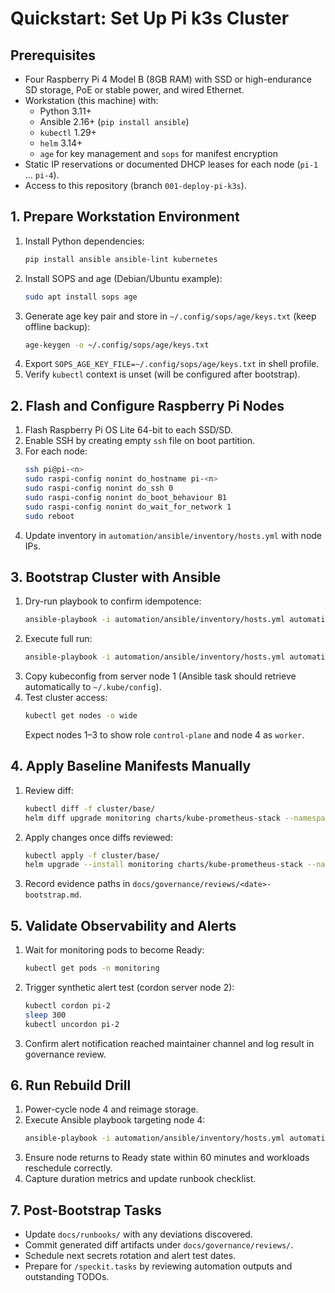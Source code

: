 # Quickstart: Set Up Pi k3s Cluster

## Prerequisites
- Four Raspberry Pi 4 Model B (8GB RAM) with SSD or high-endurance SD storage, PoE or stable power, and wired Ethernet.
- Workstation (this machine) with:
  - Python 3.11+
  - Ansible 2.16+ (`pip install ansible`)
  - `kubectl` 1.29+
  - `helm` 3.14+
  - `age` for key management and `sops` for manifest encryption
- Static IP reservations or documented DHCP leases for each node (`pi-1` … `pi-4`).
- Access to this repository (branch `001-deploy-pi-k3s`).

## 1. Prepare Workstation Environment
1. Install Python dependencies:
   ```bash
   pip install ansible ansible-lint kubernetes
   ```
2. Install SOPS and age (Debian/Ubuntu example):
   ```bash
   sudo apt install sops age
   ```
3. Generate age key pair and store in `~/.config/sops/age/keys.txt` (keep offline backup):
   ```bash
   age-keygen -o ~/.config/sops/age/keys.txt
   ```
4. Export `SOPS_AGE_KEY_FILE=~/.config/sops/age/keys.txt` in shell profile.
5. Verify `kubectl` context is unset (will be configured after bootstrap).

## 2. Flash and Configure Raspberry Pi Nodes
1. Flash Raspberry Pi OS Lite 64-bit to each SSD/SD.
2. Enable SSH by creating empty `ssh` file on boot partition.
3. For each node:
   ```bash
   ssh pi@pi-<n>
   sudo raspi-config nonint do_hostname pi-<n>
   sudo raspi-config nonint do_ssh 0
   sudo raspi-config nonint do_boot_behaviour B1
   sudo raspi-config nonint do_wait_for_network 1
   sudo reboot
   ```
4. Update inventory in `automation/ansible/inventory/hosts.yml` with node IPs.

## 3. Bootstrap Cluster with Ansible
1. Dry-run playbook to confirm idempotence:
   ```bash
   ansible-playbook -i automation/ansible/inventory/hosts.yml automation/ansible/site.yml --check
   ```
2. Execute full run:
   ```bash
   ansible-playbook -i automation/ansible/inventory/hosts.yml automation/ansible/site.yml
   ```
3. Copy kubeconfig from server node 1 (Ansible task should retrieve automatically to `~/.kube/config`).
4. Test cluster access:
   ```bash
   kubectl get nodes -o wide
   ```
   Expect nodes 1–3 to show role `control-plane` and node 4 as `worker`.

## 4. Apply Baseline Manifests Manually
1. Review diff:
   ```bash
   kubectl diff -f cluster/base/
   helm diff upgrade monitoring charts/kube-prometheus-stack --namespace monitoring --install --values charts/values-monitoring.yaml
   ```
2. Apply changes once diffs reviewed:
   ```bash
   kubectl apply -f cluster/base/
   helm upgrade --install monitoring charts/kube-prometheus-stack --namespace monitoring --create-namespace --values charts/values-monitoring.yaml
   ```
3. Record evidence paths in `docs/governance/reviews/<date>-bootstrap.md`.

## 5. Validate Observability and Alerts
1. Wait for monitoring pods to become Ready:
   ```bash
   kubectl get pods -n monitoring
   ```
2. Trigger synthetic alert test (cordon server node 2):
   ```bash
   kubectl cordon pi-2
   sleep 300
   kubectl uncordon pi-2
   ```
3. Confirm alert notification reached maintainer channel and log result in governance review.

## 6. Run Rebuild Drill
1. Power-cycle node 4 and reimage storage.
2. Execute Ansible playbook targeting node 4:
   ```bash
   ansible-playbook -i automation/ansible/inventory/hosts.yml automation/ansible/site.yml --limit pi-4
   ```
3. Ensure node returns to Ready state within 60 minutes and workloads reschedule correctly.
4. Capture duration metrics and update runbook checklist.

## 7. Post-Bootstrap Tasks
- Update `docs/runbooks/` with any deviations discovered.
- Commit generated diff artifacts under `docs/governance/reviews/`.
- Schedule next secrets rotation and alert test dates.
- Prepare for `/speckit.tasks` by reviewing automation outputs and outstanding TODOs.
